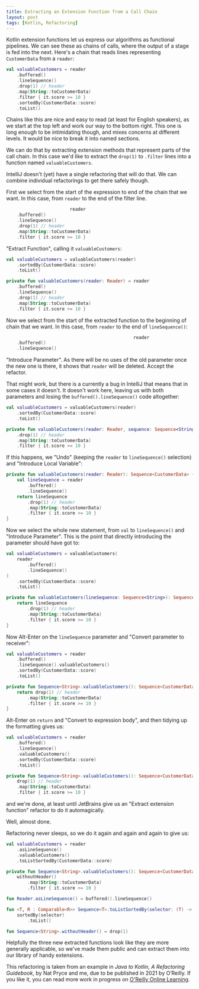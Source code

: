 ```yaml
---
title: Extracting an Extension Function from a Call Chain
layout: post
tags: [Kotlin, Refactoring]
---
```


Kotlin extension functions let us express our algorithms as functional pipelines.
We can see these as chains of calls, where the output of a stage is fed into the next. 
Here's a chain that reads lines representing `CustomerData` from a `reader`:
   
```kotlin
val valuableCustomers = reader
    .buffered()
    .lineSequence()
    .drop(1) // header
    .map(String::toCustomerData)
    .filter { it.score >= 10 }
    .sortedBy(CustomerData::score)
    .toList()
```

Chains like this are nice and easy to read (at least for English speakers), as we start at the top left and work our way to the bottom right.
This one is long enough to be intimidating though, and mixes concerns at different levels. 
It would be nice to break it into named sections.

We can do that by extracting extension methods that represent parts of the call chain.
In this case we'd like to extract the `drop(1)` to `.filter` lines into a function named `valuableCustomers`. 

IntelliJ doesn't (yet) have a single refactoring that will do that.
We can combine individual refactorings to get there safely though.

First we select from the start of the expression to end of the chain that we want.
In this case, from `reader` to the end of the filter line.

```kotlin
                        reader
    .buffered()
    .lineSequence()
    .drop(1) // header
    .map(String::toCustomerData)
    .filter { it.score >= 10 }
```

"Extract Function", calling it `valuableCustomers`:

```kotlin
val valuableCustomers = valuableCustomers(reader)
    .sortedBy(CustomerData::score)
    .toList()

private fun valuableCustomers(reader: Reader) = reader
    .buffered()
    .lineSequence()
    .drop(1) // header
    .map(String::toCustomerData)
    .filter { it.score >= 10 }
```

Now we select from the start of the extracted function to the beginning of chain that we want.
In this case, from `reader` to the end of `lineSequence()`:

```kotlin
                                                reader
    .buffered()
    .lineSequence()
```

"Introduce Parameter".
As there will be no uses of the old parameter once the new one is there, it shows that `reader` will be deleted. 
Accept the refactor.

That might work, but there is a currently a bug in IntelliJ that means that in some cases it doesn't.
It doesn't work here, leaving us with both parameters and losing the `buffered().lineSequence()` code altogether:

```kotlin
val valuableCustomers = valuableCustomers(reader)
    .sortedBy(CustomerData::score)
    .toList()

private fun valuableCustomers(reader: Reader, sequence: Sequence<String>) = sequence
    .drop(1) // header
    .map(String::toCustomerData)
    .filter { it.score >= 10 }
```

If this happens, we "Undo" (keeping the `reader` to `lineSequence()` selection) and "Introduce Local Variable":

```kotlin
private fun valuableCustomers(reader: Reader): Sequence<CustomerData> {
    val lineSequence = reader
        .buffered()
        .lineSequence()
    return lineSequence
        .drop(1) // header
        .map(String::toCustomerData)
        .filter { it.score >= 10 }
}
```

Now we select the whole new statement, from `val` to `lineSequence()` and "Introduce Parameter".
This is the point that directly introducing the parameter should have got to:

```kotlin
val valuableCustomers = valuableCustomers(
    reader
        .buffered()
        .lineSequence()
)
    .sortedBy(CustomerData::score)
    .toList()

private fun valuableCustomers(lineSequence: Sequence<String>): Sequence<CustomerData> {
    return lineSequence
        .drop(1) // header
        .map(String::toCustomerData)
        .filter { it.score >= 10 }
}
```

Now Alt-Enter on the `lineSequence` parameter and "Convert parameter to receiver":

```kotlin
val valuableCustomers = reader
    .buffered()
    .lineSequence().valuableCustomers()
    .sortedBy(CustomerData::score)
    .toList()

private fun Sequence<String>.valuableCustomers(): Sequence<CustomerData> {
    return drop(1) // header
        .map(String::toCustomerData)
        .filter { it.score >= 10 }
}
```

Alt-Enter on `return` and "Convert to expression body", and then tidying up the formatting gives us:

```kotlin
val valuableCustomers = reader
    .buffered()
    .lineSequence()
    .valuableCustomers()
    .sortedBy(CustomerData::score)
    .toList()

private fun Sequence<String>.valuableCustomers(): Sequence<CustomerData> = 
    drop(1) // header
    .map(String::toCustomerData)
    .filter { it.score >= 10 }
```    
    
and we're done, at least until JetBrains give us an "Extract extension function" refactor to do it automagically.

Well, almost done.

Refactoring never sleeps, so we do it again and again and again to give us:

```kotlin
val valuableCustomers = reader
    .asLineSequence()
    .valuableCustomers()
    .toListSortedBy(CustomerData::score)

private fun Sequence<String>.valuableCustomers(): Sequence<CustomerData> =
    withoutHeader()
        .map(String::toCustomerData)
        .filter { it.score >= 10 }

fun Reader.asLineSequence() = buffered().lineSequence()

fun <T, R : Comparable<R>> Sequence<T>.toListSortedBy(selector: (T) -> R?) =
    sortedBy(selector)
        .toList()

fun Sequence<String>.withoutHeader() = drop(1)
```

Helpfully the three new extracted functions look like they are more generally applicable, so we've made them public and can extract them into our library of handy extensions.

This refactoring is taken from an example in _Java to Kotlin, A Refactoring Guidebook_, by Nat Pryce and me, due to be published in 2021 by O’Reilly. 
If you like it, you can read more work in progress on [O'Reilly Online Learning](https://learning.oreilly.com/library/view/java-to-kotlin/9781492082262/).
